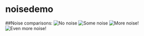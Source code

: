 # noisedemo

##Noise comparisons:
![No noise](https://raw.githubusercontent.com/engenomics/noisedemo/master/noise0.png "No noise")
![Some noise](https://raw.githubusercontent.com/engenomics/noisedemo/master/noise1.png "Some noise")
![More noise!](https://raw.githubusercontent.com/engenomics/noisedemo/master/noise2.png "More noise!")
![Even more noise!](https://raw.githubusercontent.com/engenomics/noisedemo/master/noise3.png "Even more noise!")
